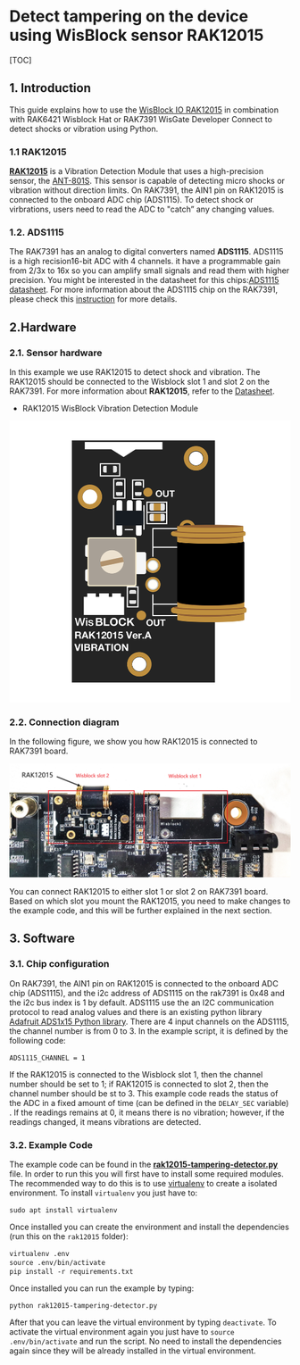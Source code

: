 # Detect tampering on the device using WisBlock sensor RAK12015

[TOC]

## 1. Introduction

This guide explains how to use the [WisBlock IO RAK12015](https://docs.rakwireless.com/Product-Categories/WisBlock/RAK12015/Overview/) in combination with RAK6421 Wisblock Hat or RAK7391 WisGate Developer Connect to detect shocks or vibration using Python. 

### 1.1 RAK12015

**[RAK12015](https://docs.rakwireless.com/Product-Categories/WisBlock/RAK12015/Datasheet/#overview)**  is a Vibration Detection Module that uses a high-precision sensor, the [ANT-801S](https://www.tme.eu/Document/f057bde5b9f7ca0c86fbad8e5c5163e5/SENS-801.pdf). This sensor is capable of detecting micro shocks or vibration without direction limits. On RAK7391, the AIN1 pin on RAK12015 is connected to the onboard ADC chip (ADS1115). To detect shock or virbrations, users need to read the ADC to "catch” any changing values. 

### 1.2. ADS1115

The RAK7391 has an analog to digital converters named **ADS1115**. ADS1115 is  a high recision16-bit ADC with 4 channels.  it have a programmable gain from 2/3x to 16x so you can amplify small signals and read them with higher precision. You might be interested in the datasheet for this chips:[ADS1115 datasheet](https://cdn-shop.adafruit.com/datasheets/ads1115.pdf). For more information about the ADS1115 chip on the RAK7391, please check this [instruction](https://git.rak-internal.net/product-rd/gateway/wis-developer/rak7391/wisblock-python/-/blob/dev/rak7391/ads1115/README.md) for more details.

## 2.Hardware

### 2.1. Sensor hardware

In this example we use RAK12015 to detect shock and vibration. The RAK12015 should be  connected to the Wisblock slot 1 and slot 2 on the RAK7391. For more information about **RAK12015**, refer to the [Datasheet](https://docs.rakwireless.com/Product-Categories/WisBlock/RAK12015/Datasheet/).

- RAK12015  WisBlock Vibration Detection Module

<img src="assets/rak12015_overview.png" alt="RAK12015 overview" style="zoom:67%;" />

### 2.2. Connection diagram

In the following figure, we show you how RAK12015 is connected to RAK7391 board. 

<img src="assets/rak12015_connection.png" alt="Connections" style="zoom: 67%;" />

You can connect RAK12015 to either slot 1 or slot 2 on RAK7391 board. Based on which slot you mount the RAK12015, you need to make changes to the example code, and this will be further explained in the next section.

## 3. Software

### 3.1. Chip configuration

On RAK7391, the AIN1 pin on RAK12015 is connected to the onboard ADC chip (ADS1115), and the i2c address of ADS1115 on the rak7391 is 0x48 and the i2c bus index is 1 by default. ADS1115 use the an I2C communication protocol to read analog values and there is an existing python library [Adafruit ADS1x15 Python library](https://github.com/adafruit/Adafruit_Python_ADS1x15). There are 4 input channels on the ADS1115, the channel number is from 0 to 3. In the example script, it is defined by the following code:

```
ADS1115_CHANNEL = 1
```

If the RAK12015 is connected to the Wisblock slot 1, then the channel number should be set to 1; if RAK12015 is connected to slot 2, then the channel number should be st to 3.  This example code reads the status of the ADC in a fixed amount of time (can be defined in the  `DELAY_SEC` variable) . If the readings remains at 0, it means there is no vibration; however, if the readings changed, it means vibrations are detected.  

### 3.2. Example Code

The example code can be found in the [**rak12015-tampering-detector.py**](****rak12015-tampering-detector.py****) file. In order to run this you will first have to install some required modules. The recommended way to do this is to use [virtualenv](https://virtualenv.pypa.io/en/latest/) to create a isolated environment. To install `virtualenv` you just have to:

```
sudo apt install virtualenv
```

Once installed you can create the environment and install the dependencies (run this on the `rak12015` folder):

```
virtualenv .env
source .env/bin/activate
pip install -r requirements.txt
```

Once installed you can run the example by typing:

```
python rak12015-tampering-detector.py
```

After that you can leave the virtual environment by typing `deactivate`. To activate the virtual environment again you just have to `source .env/bin/activate` and run the script. No need to install the dependencies again since they will be already installed in the virtual environment.
